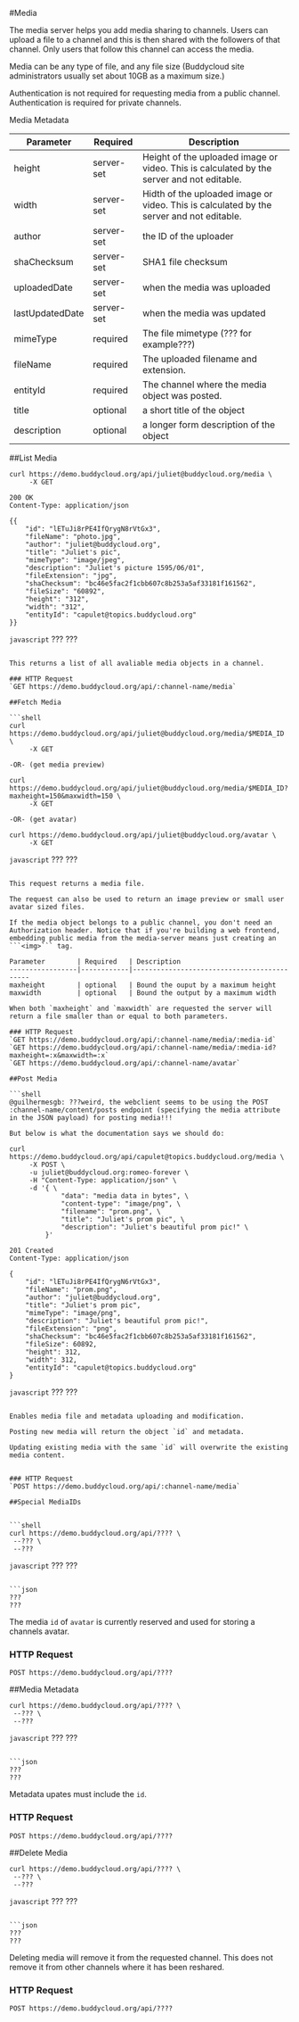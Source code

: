 #Media

The media server helps you add media sharing to channels. Users can upload a file to a channel and this is then shared with the followers of that channel. Only users that follow this channel can access the media. 

Media can be any type of file, and any file size (Buddycloud site administrators usually set about 10GB as a maximum size.)

<aside class="notice">Authentication is not required for requesting media from a public channel. Authentication is required for private channels.</aside>

Media Metadata

Parameter        | Required   | Description
-----------------|------------|--------------------------------------------
height           | server-set | Height of the uploaded image or video. This is calculated by the server and not editable.
width            | server-set | Hidth of the uploaded image or video. This is calculated by the server and not editable.
author           | server-set | the ID of the uploader
shaChecksum      | server-set | SHA1 file checksum
uploadedDate     | server-set | when the media was uploaded
lastUpdatedDate  | server-set | when the media was updated
mimeType         | required   | The file mimetype (??? for example???)
fileName         | required   | The uploaded filename and extension.
entityId         | required   | The channel where the media object was posted.
title            | optional   | a short title of the object
description      | optional   | a longer form description of the object

##List Media

```shell
curl https://demo.buddycloud.org/api/juliet@buddycloud.org/media \
     -X GET
```
```shell
200 OK
Content-Type: application/json

{{
    "id": "lETuJi8rPE4IfQrygN8rVtGx3",
    "fileName": "photo.jpg",
    "author": "juliet@buddycloud.org",
    "title": "Juliet's pic",
    "mimeType": "image/jpeg",
    "description": "Juliet's picture 1595/06/01",
    "fileExtension": "jpg",
    "shaChecksum": "bc46e5fac2f1cbb607c8b253a5af33181f161562",
    "fileSize": "60892",
    "height": "312",
    "width": "312",
    "entityId": "capulet@topics.buddycloud.org"
}}
```

```javascript```
???
???
```

This returns a list of all avaliable media objects in a channel.

### HTTP Request
`GET https://demo.buddycloud.org/api/:channel-name/media`

##Fetch Media

```shell
curl https://demo.buddycloud.org/api/juliet@buddycloud.org/media/$MEDIA_ID \
     -X GET

-OR- (get media preview)

curl https://demo.buddycloud.org/api/juliet@buddycloud.org/media/$MEDIA_ID?maxheight=150&maxwidth=150 \
     -X GET

-OR- (get avatar)

curl https://demo.buddycloud.org/api/juliet@buddycloud.org/avatar \
     -X GET
```

```javascript```
???
???
```

This request returns a media file.

The request can also be used to return an image preview or small user avatar sized files.

If the media object belongs to a public channel, you don't need an Authorization header. Notice that if you're building a web frontend, embedding public media from the media-server means just creating an ```<img>``` tag.

Parameter        | Required   | Description
-----------------|------------|--------------------------------------------
maxheight        | optional   | Bound the ouput by a maximum height
maxwidth         | optional   | Bound the output by a maximum width

When both `maxheight` and `maxwidth` are requested the server will return a file smaller than or equal to both parameters.

### HTTP Request
`GET https://demo.buddycloud.org/api/:channel-name/media/:media-id`
`GET https://demo.buddycloud.org/api/:channel-name/media/:media-id?maxheight=:x&maxwidth=:x`
`GET https://demo.buddycloud.org/api/:channel-name/avatar`

##Post Media

```shell
@guilhermesgb: ???weird, the webclient seems to be using the POST :channel-name/content/posts endpoint (specifying the media attribute in the JSON payload) for posting media!!!

But below is what the documentation says we should do:

curl https://demo.buddycloud.org/api/capulet@topics.buddycloud.org/media \
     -X POST \
     -u juliet@buddycloud.org:romeo-forever \
     -H "Content-Type: application/json" \
     -d '{ \
             "data": "media data in bytes", \
             "content-type": "image/png", \
             "filename": "prom.png", \
             "title": "Juliet's prom pic", \
             "description": "Juliet's beautiful prom pic!" \
         }'
```

```shell
201 Created
Content-Type: application/json

{
    "id": "lETuJi8rPE4IfQrygN6rVtGx3",
    "fileName": "prom.png",
    "author": "juliet@buddycloud.org",
    "title": "Juliet's prom pic",
    "mimeType": "image/png",
    "description": "Juliet's beautiful prom pic!",
    "fileExtension": "png",
    "shaChecksum": "bc46e5fac2f1cbb607c8b253a5af33181f161562",
    "fileSize": 60892,
    "height": 312,
    "width": 312,
    "entityId": "capulet@topics.buddycloud.org"
}
```

```javascript```
???
???
```

Enables media file and metadata uploading and modification. 

Posting new media will return the object `id` and metadata.

Updating existing media with the same `id` will overwrite the existing media content.


### HTTP Request
`POST https://demo.buddycloud.org/api/:channel-name/media`

##Special MediaIDs
 
 
```shell
curl https://demo.buddycloud.org/api/???? \
 --??? \
 --???
```

```javascript```
???
???
```

```json
???
???
```

The media `id` of `avatar` is currently reserved and used for storing a channels avatar.

### HTTP Request
`POST https://demo.buddycloud.org/api/????`

##Media Metadata

```shell
curl https://demo.buddycloud.org/api/???? \
 --??? \
 --???
```

```javascript```
???
???
```

```json
???
???
```

Metadata upates must include the `id`. 

### HTTP Request
`POST https://demo.buddycloud.org/api/????`

##Delete Media
```shell
curl https://demo.buddycloud.org/api/???? \
 --??? \
 --???
```

```javascript```
???
???
```

```json
???
???
```

Deleting media will remove it from the requested channel. This does not remove it from other channels where it has been reshared.

### HTTP Request
`POST https://demo.buddycloud.org/api/????`
